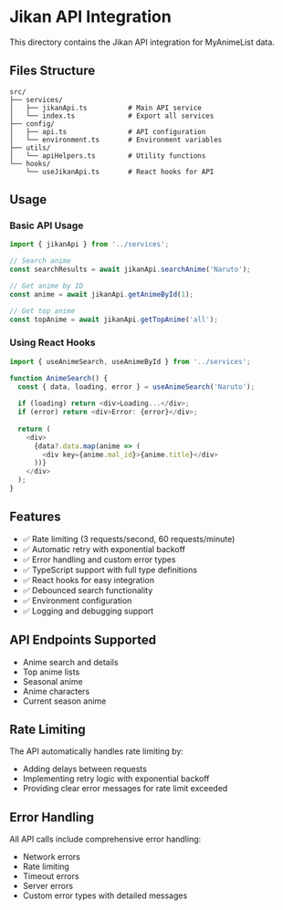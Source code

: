 # Jikan API Integration

This directory contains the Jikan API integration for MyAnimeList data.

## Files Structure

```
src/
├── services/
│   ├── jikanApi.ts          # Main API service
│   └── index.ts             # Export all services
├── config/
│   ├── api.ts               # API configuration
│   └── environment.ts       # Environment variables
├── utils/
│   └── apiHelpers.ts        # Utility functions
└── hooks/
    └── useJikanApi.ts       # React hooks for API
```

## Usage

### Basic API Usage

```typescript
import { jikanApi } from '../services';

// Search anime
const searchResults = await jikanApi.searchAnime('Naruto');

// Get anime by ID
const anime = await jikanApi.getAnimeById(1);

// Get top anime
const topAnime = await jikanApi.getTopAnime('all');
```

### Using React Hooks

```typescript
import { useAnimeSearch, useAnimeById } from '../services';

function AnimeSearch() {
  const { data, loading, error } = useAnimeSearch('Naruto');
  
  if (loading) return <div>Loading...</div>;
  if (error) return <div>Error: {error}</div>;
  
  return (
    <div>
      {data?.data.map(anime => (
        <div key={anime.mal_id}>{anime.title}</div>
      ))}
    </div>
  );
}
```

## Features

- ✅ Rate limiting (3 requests/second, 60 requests/minute)
- ✅ Automatic retry with exponential backoff
- ✅ Error handling and custom error types
- ✅ TypeScript support with full type definitions
- ✅ React hooks for easy integration
- ✅ Debounced search functionality
- ✅ Environment configuration
- ✅ Logging and debugging support

## API Endpoints Supported

- Anime search and details
- Top anime lists
- Seasonal anime
- Anime characters
- Current season anime

## Rate Limiting

The API automatically handles rate limiting by:
- Adding delays between requests
- Implementing retry logic with exponential backoff
- Providing clear error messages for rate limit exceeded

## Error Handling

All API calls include comprehensive error handling:
- Network errors
- Rate limiting
- Timeout errors
- Server errors
- Custom error types with detailed messages
